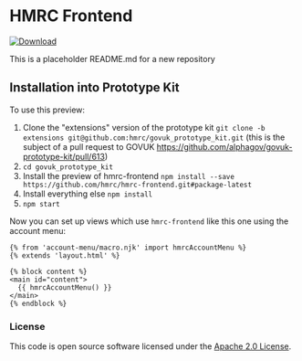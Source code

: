 # HMRC Frontend

[ ![Download](https://api.bintray.com/packages/hmrc/releases/hmrc-frontend/images/download.svg) ](https://bintray.com/hmrc/releases/hmrc-frontend/_latestVersion)

This is a placeholder README.md for a new repository

## Installation into Prototype Kit

To use this preview:

1. Clone the "extensions" version of the prototype kit `git clone -b extensions git@github.com:hmrc/govuk_prototype_kit.git` (this is the subject of a pull request to GOVUK https://github.com/alphagov/govuk-prototype-kit/pull/613)
2. `cd govuk_prototype_kit`
3. Install the preview of hmrc-frontend `npm install --save https://github.com/hmrc/hmrc-frontend.git#package-latest`
4. Install everything else `npm install`
5. `npm start`

Now you can set up views which use `hmrc-frontend` like this one using the account menu:

```nunjucks
{% from 'account-menu/macro.njk' import hmrcAccountMenu %}
{% extends 'layout.html' %}

{% block content %}
<main id="content">
  {{ hmrcAccountMenu() }}
</main>
{% endblock %}
```
### License

This code is open source software licensed under the [Apache 2.0 License]("http://www.apache.org/licenses/LICENSE-2.0.html").
